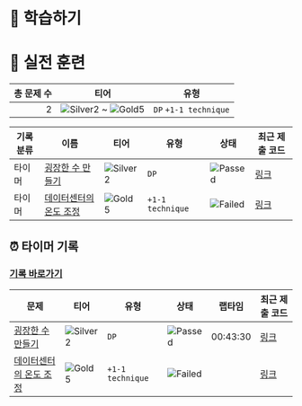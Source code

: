 # 📖 학습하기

# 🥇 실전 훈련
|총 문제 수|티어|유형|
|---:|---|---|
|2|![Silver2][s2] ~ ![Gold5][g5]|`DP` `+1-1 technique`|

|기록분류|이름|티어|유형|상태|최근 제출 코드|
|---|---|---|---|---|---|
|타이머|[굉장한 수 만들기](https://www.codetree.ai/training-field/search/problems/create-an-awesome-number)|![Silver2][s2]|`DP`|![Passed][passed]|[링크](https://github.com/jiyoungzero/codetree-TILs/blob/main/240928/%EA%B5%89%EC%9E%A5%ED%95%9C%20%EC%88%98%20%EB%A7%8C%EB%93%A4%EA%B8%B0/create-an-awesome-number.py)|
|타이머|[데이터센터의 온도 조정](https://www.codetree.ai/training-field/search/problems/adjusting-the-temperature-of-the-data-center)|![Gold5][g5]|`+1-1 technique`|![Failed][failed]|[링크](https://github.com/jiyoungzero/codetree-TILs/blob/main/240928/%EB%8D%B0%EC%9D%B4%ED%84%B0%EC%84%BC%ED%84%B0%EC%9D%98%20%EC%98%A8%EB%8F%84%20%EC%A1%B0%EC%A0%95/adjusting-the-temperature-of-the-data-center.py)|


## ⏰ 타이머 기록
### [기록 바로가기](https://www.codetree.ai/training-field/my-records/timer/9773)

|문제|티어|유형|상태|랩타임|최근 제출 코드|
|---|---|---|---|---|---|
[굉장한 수 만들기](https://www.codetree.ai/training-field/search/problems/create-an-awesome-number)|![Silver2][s2]|`DP`|![Passed][passed]|00:43:30|[링크](https://github.com/jiyoungzero/codetree-TILs/blob/main/240928/%EA%B5%89%EC%9E%A5%ED%95%9C%20%EC%88%98%20%EB%A7%8C%EB%93%A4%EA%B8%B0/create-an-awesome-number.py)|
[데이터센터의 온도 조정](https://www.codetree.ai/training-field/search/problems/adjusting-the-temperature-of-the-data-center)|![Gold5][g5]|`+1-1 technique`|![Failed][failed]||[링크](https://github.com/jiyoungzero/codetree-TILs/blob/main/240928/%EB%8D%B0%EC%9D%B4%ED%84%B0%EC%84%BC%ED%84%B0%EC%9D%98%20%EC%98%A8%EB%8F%84%20%EC%A1%B0%EC%A0%95/adjusting-the-temperature-of-the-data-center.py)|












[b5]: https://img.shields.io/badge/Bronze_5-%235D3E31.svg
[b4]: https://img.shields.io/badge/Bronze_4-%235D3E31.svg
[b3]: https://img.shields.io/badge/Bronze_3-%235D3E31.svg
[b2]: https://img.shields.io/badge/Bronze_2-%235D3E31.svg
[b1]: https://img.shields.io/badge/Bronze_1-%235D3E31.svg
[s5]: https://img.shields.io/badge/Silver_5-%23394960.svg
[s4]: https://img.shields.io/badge/Silver_4-%23394960.svg
[s3]: https://img.shields.io/badge/Silver_3-%23394960.svg
[s2]: https://img.shields.io/badge/Silver_2-%23394960.svg
[s1]: https://img.shields.io/badge/Silver_1-%23394960.svg
[g5]: https://img.shields.io/badge/Gold_5-%23FFC433.svg
[g4]: https://img.shields.io/badge/Gold_4-%23FFC433.svg
[g3]: https://img.shields.io/badge/Gold_3-%23FFC433.svg
[g2]: https://img.shields.io/badge/Gold_2-%23FFC433.svg
[g1]: https://img.shields.io/badge/Gold_1-%23FFC433.svg
[p5]: https://img.shields.io/badge/Platinum_5-%2376DDD8.svg
[p4]: https://img.shields.io/badge/Platinum_4-%2376DDD8.svg
[p3]: https://img.shields.io/badge/Platinum_3-%2376DDD8.svg
[p2]: https://img.shields.io/badge/Platinum_2-%2376DDD8.svg
[p1]: https://img.shields.io/badge/Platinum_1-%2376DDD8.svg
[passed]: https://img.shields.io/badge/Passed-%23009D27.svg
[failed]: https://img.shields.io/badge/Failed-%23D24D57.svg
[easy]: https://img.shields.io/badge/쉬움-%235cb85c.svg?for-the-badge
[medium]: https://img.shields.io/badge/보통-%23FFC433.svg?for-the-badge
[hard]: https://img.shields.io/badge/어려움-%23D24D57.svg?for-the-badge
